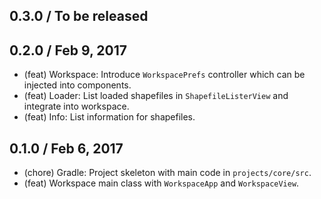 ## 0.3.0 / To be released

## 0.2.0 / Feb 9, 2017

- (feat) Workspace: Introduce `WorkspacePrefs` controller which can be injected into components.
- (feat) Loader: List loaded shapefiles in `ShapefileListerView` and integrate into workspace.
- (feat) Info: List information for shapefiles.

## 0.1.0 / Feb 6, 2017

- (chore) Gradle: Project skeleton with main code in `projects/core/src`.
- (feat) Workspace main class with `WorkspaceApp` and `WorkspaceView`.
